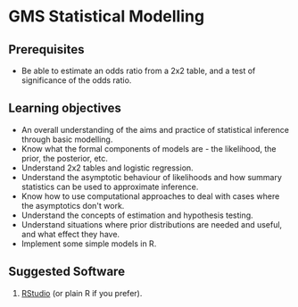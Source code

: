GMS Statistical Modelling
=========================

Prerequisites
--------------

- Be able to estimate an odds ratio from a 2x2 table, and a test of significance of the odds ratio.

Learning objectives
-------------------

- An overall understanding of the aims and practice of statistical inference through basic modelling.
- Know what the formal components of models are - the likelihood, the prior, the posterior, etc.
- Understand 2x2 tables and logistic regression.
- Understand the asymptotic behaviour of likelihoods and how summary statistics can be used to approximate inference.
- Know how to use computational approaches to deal with cases where the asymptotics don't work.
- Understand the concepts of estimation and hypothesis testing.
- Understand situations where prior distributions are needed and useful, and what effect they have.
- Implement some simple models in R.

Suggested Software
----------------------
1. [RStudio](https://www.rstudio.com/) (or plain R if you prefer).

